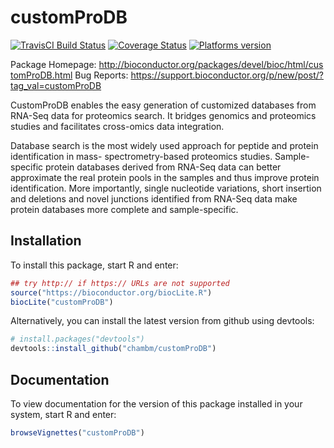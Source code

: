 # customProDB

[![TravisCI Build Status](https://travis-ci.org/chambm/customProDB.svg?branch=master)](https://travis-ci.org/chambm/customProDB)
[![Coverage Status](https://img.shields.io/codecov/c/github/chambm/customProDB/master.svg)](https://codecov.io/github/chambm/customProDB?branch=master)
[![Platforms version](http://bioconductor.org/shields/availability/3.4/customProDB.svg)](http://bioconductor.org/packages/devel/bioc/html/customProDB.html)
<!---
[![AppVeyor Build Status](https://ci.appveyor.com/api/projects/status/github/hadley/testthat?branch=master&svg=true)](https://ci.appveyor.com/project/hadley/testthat)
-->

Package Homepage: http://bioconductor.org/packages/devel/bioc/html/customProDB.html
Bug Reports: https://support.bioconductor.org/p/new/post/?tag_val=customProDB

CustomProDB enables the easy generation of customized databases from RNA-Seq data for proteomics search. It bridges 
genomics and proteomics studies and facilitates cross-omics data integration.

Database search is the most widely used approach for peptide and protein identification in mass-
spectrometry-based proteomics studies. Sample-specific protein databases derived from RNA-Seq data can 
better approximate the real protein pools in the samples and thus improve protein identification. 
More importantly, single nucleotide variations, short insertion and deletions and novel junctions 
identified from RNA-Seq data make protein databases more complete and sample-specific. 

## Installation

To install this package, start R and enter:

```R
## try http:// if https:// URLs are not supported
source("https://bioconductor.org/biocLite.R")
biocLite("customProDB")
```

Alternatively, you can install the latest version from github using devtools:

```R
# install.packages("devtools")
devtools::install_github("chambm/customProDB")
```

## Documentation

To view documentation for the version of this package installed in your system, start R and enter:
```R
browseVignettes("customProDB")
```